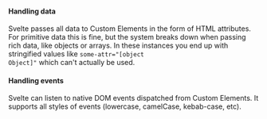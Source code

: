 <h4 id="svelte-handling-data">Handling data</h4>

Svelte passes all data to Custom Elements in the form of HTML attributes. For
primitive data this is fine, but the system breaks down when passing rich data,
like objects or arrays. In these instances you end up with stringified values
like <code>some-attr="[object Object]"</code> which can't actually be used.

<h4 id="svelte-handling-events">Handling events</h4>

Svelte can listen to native DOM events dispatched from Custom Elements.
It supports all styles of events (lowercase, camelCase, kebab-case, etc).
